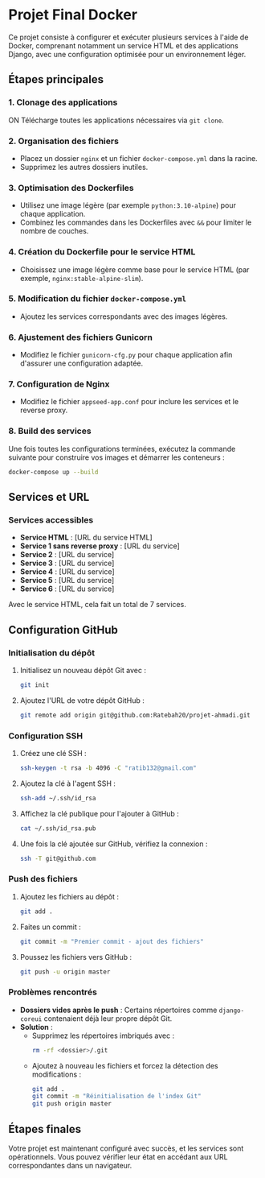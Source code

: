 # Projet Final Docker

Ce projet consiste à configurer et exécuter plusieurs services à l'aide de Docker, comprenant notamment un service HTML et des applications Django, avec une configuration optimisée pour un environnement léger.

## Étapes principales

### 1. Clonage des applications
ON Télécharge toutes les applications nécessaires via `git clone`.


### 2. Organisation des fichiers
- Placez un dossier `nginx` et un fichier `docker-compose.yml` dans la racine.
- Supprimez les autres dossiers inutiles.

### 3. Optimisation des Dockerfiles
- Utilisez une image légère (par exemple `python:3.10-alpine`) pour chaque application.
- Combinez les commandes dans les Dockerfiles avec `&&` pour limiter le nombre de couches.

### 4. Création du Dockerfile pour le service HTML
- Choisissez une image légère comme base pour le service HTML (par exemple, `nginx:stable-alpine-slim`).

### 5. Modification du fichier `docker-compose.yml`
- Ajoutez les services correspondants avec des images légères.

### 6. Ajustement des fichiers Gunicorn
- Modifiez le fichier `gunicorn-cfg.py` pour chaque application afin d'assurer une configuration adaptée.

### 7. Configuration de Nginx
- Modifiez le fichier `appseed-app.conf` pour inclure les services et le reverse proxy.

### 8. Build des services
Une fois toutes les configurations terminées, exécutez la commande suivante pour construire vos images et démarrer les conteneurs :

```bash
docker-compose up --build
```

## Services et URL

### Services accessibles
- **Service HTML** : [URL du service HTML]
- **Service 1 sans reverse proxy** : [URL du service]
- **Service 2** : [URL du service]
- **Service 3** : [URL du service]
- **Service 4** : [URL du service]
- **Service 5** : [URL du service]
- **Service 6** : [URL du service]

Avec le service HTML, cela fait un total de 7 services.

## Configuration GitHub

### Initialisation du dépôt
1. Initialisez un nouveau dépôt Git avec :
   ```bash
   git init
   ```
2. Ajoutez l'URL de votre dépôt GitHub :
   ```bash
   git remote add origin git@github.com:Ratebah20/projet-ahmadi.git
   ```

### Configuration SSH
1. Créez une clé SSH :
   ```bash
   ssh-keygen -t rsa -b 4096 -C "ratib132@gmail.com"
   ```
2. Ajoutez la clé à l'agent SSH :
   ```bash
   ssh-add ~/.ssh/id_rsa
   ```
3. Affichez la clé publique pour l'ajouter à GitHub :
   ```bash
   cat ~/.ssh/id_rsa.pub
   ```
4. Une fois la clé ajoutée sur GitHub, vérifiez la connexion :
   ```bash
   ssh -T git@github.com
   ```

### Push des fichiers
1. Ajoutez les fichiers au dépôt :
   ```bash
   git add .
   ```
2. Faites un commit :
   ```bash
   git commit -m "Premier commit - ajout des fichiers"
   ```
3. Poussez les fichiers vers GitHub :
   ```bash
   git push -u origin master
   ```

### Problèmes rencontrés
- **Dossiers vides après le push** : Certains répertoires comme `django-coreui` contenaient déjà leur propre dépôt Git.
- **Solution** :
  - Supprimez les répertoires imbriqués avec :
    ```bash
    rm -rf <dossier>/.git
    ```
  - Ajoutez à nouveau les fichiers et forcez la détection des modifications :
    ```bash
    git add .
    git commit -m "Réinitialisation de l'index Git"
    git push origin master
    ```

## Étapes finales
Votre projet est maintenant configuré avec succès, et les services sont opérationnels. Vous pouvez vérifier leur état en accédant aux URL correspondantes dans un navigateur.
